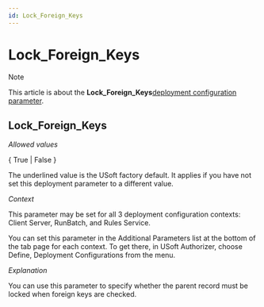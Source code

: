 ```yaml
---
id: Lock_Foreign_Keys
---
```


# Lock_Foreign_Keys



> [!NOTE]
> This article is about the **Lock_Foreign_Keys**[deployment configuration parameter](/docs/Authorisation%20and%20access/Deployment%20configurations/Deployment%20configuration%20parameters.md).

## **Lock_Foreign_Keys**

*Allowed values*

{ True \| False }

The underlined value is the USoft factory default. It applies if you have not set this deployment parameter to a different value.

*Context*

This parameter may be set for all 3 deployment configuration contexts: Client Server, RunBatch, and Rules Service.

You can set this parameter in the Additional Parameters list at the bottom of the tab page for each context. To get there, in USoft Authorizer, choose Define, Deployment Configurations from the menu.

*Explanation*

You can use this parameter to specify whether the parent record must be locked when foreign keys are checked.